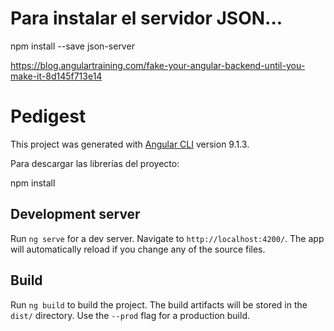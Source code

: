 # Para instalar el servidor JSON...

npm install --save json-server

https://blog.angulartraining.com/fake-your-angular-backend-until-you-make-it-8d145f713e14


# Pedigest

This project was generated with [Angular CLI](https://github.com/angular/angular-cli) version 9.1.3.

Para descargar las librerías del proyecto:

npm install


## Development server

Run `ng serve` for a dev server. Navigate to `http://localhost:4200/`. The app will automatically reload if you change any of the source files.

## Build

Run `ng build` to build the project. The build artifacts will be stored in the `dist/` directory. Use the `--prod` flag for a production build.

